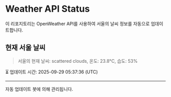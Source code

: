 
# Weather API Status

이 리포지토리는 OpenWeather API를 사용하여 서울의 날씨 정보를 자동으로 업데이트합니다.

## 현재 서울 날씨
> 서울의 현재 날씨: scattered clouds, 온도: 23.8°C, 습도: 53%

⏳ 업데이트 시간: 2025-09-29 05:37:36 (UTC)

---
자동 업데이트 봇에 의해 관리됩니다.
